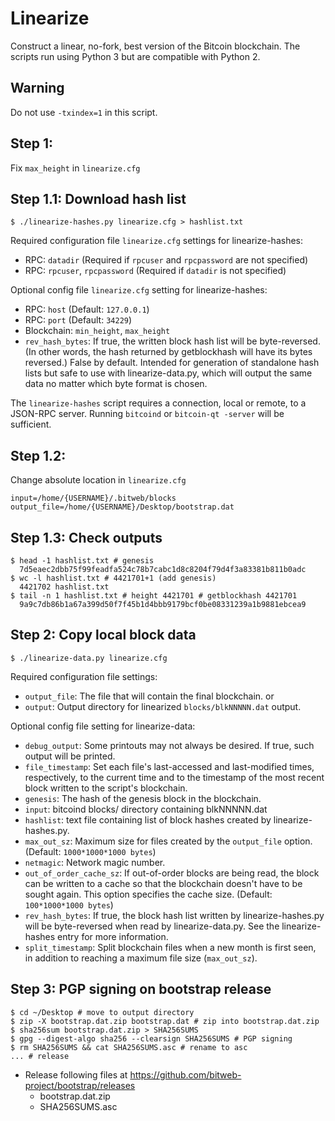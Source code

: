 # Linearize
Construct a linear, no-fork, best version of the Bitcoin blockchain. The scripts
run using Python 3 but are compatible with Python 2.

## Warning
Do not use `-txindex=1` in this script.

## Step 1:
Fix `max_height` in `linearize.cfg`

## Step 1.1: Download hash list

    $ ./linearize-hashes.py linearize.cfg > hashlist.txt

Required configuration file `linearize.cfg` settings for linearize-hashes:
* RPC: `datadir` (Required if `rpcuser` and `rpcpassword` are not specified)
* RPC: `rpcuser`, `rpcpassword` (Required if `datadir` is not specified)

Optional config file `linearize.cfg` setting for linearize-hashes:
* RPC: `host`  (Default: `127.0.0.1`)
* RPC: `port`  (Default: `34229`)
* Blockchain: `min_height`, `max_height`
* `rev_hash_bytes`: If true, the written block hash list will be
byte-reversed. (In other words, the hash returned by getblockhash will have its
bytes reversed.) False by default. Intended for generation of
standalone hash lists but safe to use with linearize-data.py, which will output
the same data no matter which byte format is chosen.

The `linearize-hashes` script requires a connection, local or remote, to a
JSON-RPC server. Running `bitcoind` or `bitcoin-qt -server` will be sufficient.

## Step 1.2:
Change absolute location in `linearize.cfg`

    input=/home/{USERNAME}/.bitweb/blocks
    output_file=/home/{USERNAME}/Desktop/bootstrap.dat

## Step 1.3: Check outputs

    $ head -1 hashlist.txt # genesis
      7d5eaec2dbb75f99feadfa524c78b7cabc1d8c8204f79d4f3a83381b811b0adc
    $ wc -l hashlist.txt # 4421701+1 (add genesis)
      4421702 hashlist.txt
    $ tail -n 1 hashlist.txt # height 4421701 # getblockhash 4421701
      9a9c7db86b1a67a399d50f7f45b1d4bbb9179bcf0be08331239a1b9881ebcea9

## Step 2: Copy local block data

    $ ./linearize-data.py linearize.cfg

Required configuration file settings:
* `output_file`: The file that will contain the final blockchain.
      or
* `output`: Output directory for linearized `blocks/blkNNNNN.dat` output.

Optional config file setting for linearize-data:
* `debug_output`: Some printouts may not always be desired. If true, such output
will be printed.
* `file_timestamp`: Set each file's last-accessed and last-modified times,
respectively, to the current time and to the timestamp of the most recent block
written to the script's blockchain.
* `genesis`: The hash of the genesis block in the blockchain.
* `input`: bitcoind blocks/ directory containing blkNNNNN.dat
* `hashlist`: text file containing list of block hashes created by
linearize-hashes.py.
* `max_out_sz`: Maximum size for files created by the `output_file` option.
(Default: `1000*1000*1000 bytes`)
* `netmagic`: Network magic number.
* `out_of_order_cache_sz`: If out-of-order blocks are being read, the block can
be written to a cache so that the blockchain doesn't have to be sought again.
This option specifies the cache size. (Default: `100*1000*1000 bytes`)
* `rev_hash_bytes`: If true, the block hash list written by linearize-hashes.py
will be byte-reversed when read by linearize-data.py. See the linearize-hashes
entry for more information.
* `split_timestamp`: Split blockchain files when a new month is first seen, in
addition to reaching a maximum file size (`max_out_sz`).

## Step 3: PGP signing on bootstrap release

    $ cd ~/Desktop # move to output directory
    $ zip -X bootstrap.dat.zip bootstrap.dat # zip into bootstrap.dat.zip
    $ sha256sum bootstrap.dat.zip > SHA256SUMS
    $ gpg --digest-algo sha256 --clearsign SHA256SUMS # PGP signing
    $ rm SHA256SUMS && cat SHA256SUMS.asc # rename to asc
    ... # release

* Release following files at https://github.com/bitweb-project/bootstrap/releases
  - bootstrap.dat.zip
  - SHA256SUMS.asc
